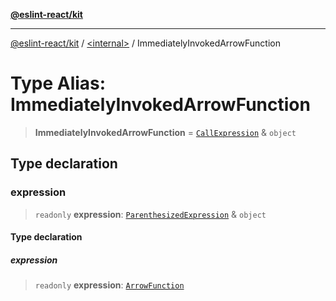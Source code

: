 [**@eslint-react/kit**](../../README.md)

***

[@eslint-react/kit](../../README.md) / [\<internal\>](../README.md) / ImmediatelyInvokedArrowFunction

# Type Alias: ImmediatelyInvokedArrowFunction

> **ImmediatelyInvokedArrowFunction** = [`CallExpression`](../interfaces/CallExpression-1.md) & `object`

## Type declaration

### expression

> `readonly` **expression**: [`ParenthesizedExpression`](../interfaces/ParenthesizedExpression.md) & `object`

#### Type declaration

##### expression

> `readonly` **expression**: [`ArrowFunction`](../interfaces/ArrowFunction.md)
